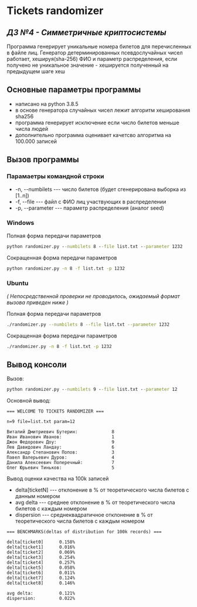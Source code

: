# Tickets randomizer
## _ДЗ №4 - Симметричные криптосистемы_

Программа генерирует уникальные номера билетов для  перечисленных в файле лиц. Генератор детерминированных псевдослучайных чисел работает, хешируя(sha-256) ФИО и параметр распределения, если получено не уникальное значение - хешируется полученный на предыдущем шаге хеш
## Основные параметры программы
- написано на python 3.8.5
- в основе генератора случайных чисел лежит алгоритм хеширования sha256
- программа генерирует исключение если число билетов меньше числа людей
- дополнительно программа оценивает качетсво алгоритма на 100.000 записей
## Вызов программы

### Парамаетры командной строки
- -n, --numbilets --- число билетов (будет сгенерирована выборка из [1..n])
- -f, --file --- файл с ФИО лиц участвующих в распределении
- -p, --parameter --- параметр распределения (аналог seed)
### Windows
Полная форма передачи параметров
```cmd
python randomizer.py --numbilets 8 --file list.txt --parameter 1232
```
Сокращенная форма передачи параметров
```cmd
python randomizer.py -n 8 -f list.txt -p 1232
```
### Ubuntu
*( Непосредственной проверки не проводилось, ожидаемый формат вызова приведен ниже )*

Полная форма передачи параметров
```sh
./randomizer.py --numbilets 8 --file list.txt --parameter 1232
```
Сокращенная форма передачи параметров
```sh
./randomizer.py -n 8 -f list.txt -p 1232
```
## Вывод консоли
Вызов:
```cmd
python randomizer.py --numbilets 9 --file list.txt --parameter 12
```
Основной вывод:
```
=== WELCOME TO TICKETS RANDOMIZER ===

n=9 file=list.txt param=12

Виталий Дмитриевич Бутерин:             8
Иван Иванович Иванов:                   1
Джон Федорович Доу:                     9
Лев Давидович Ландау:                   6
Александр Степанович Попов:             3
Павел Валерьевич Дуров:                 4
Данила Алексеевич Поперечный:           7
Олег Юрьевич Тиньков:                   5
```
Вывод оценки качества на 100k записей
- delta[ticketN] --- отклонение в % от теоретического числа билетов с данным номером
- avg delta --- среднее отклонение в % от теоретического числа билетов с каждым номером
- dispersion --- среднеквадратичное отклонение в % от теоретического числа билетов с каждым номером
```
=== BENCHMARKS(deltas of distribution for 100k records) ===

delta[ticket0]      0.158%
delta[ticket1]      0.016%
delta[ticket2]      0.069%
delta[ticket3]      0.254%
delta[ticket4]      0.257%
delta[ticket5]      0.058%
delta[ticket6]      0.011%
delta[ticket7]      0.124%
delta[ticket8]      0.146%

avg delta:          0.121%
dispersion:         0.022%
```
